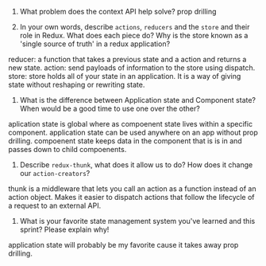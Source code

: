 1. What problem does the context API help solve?
prop drilling

1. In your own words, describe `actions`, `reducers` and the `store` and their role in Redux. What does each piece do? Why is the store known as a 'single source of truth' in a redux application?

reducer: a function that takes a previous state and a action and returns a new state.
action: send payloads of information to the store using dispatch.
store: store holds all of your state in an application.
It is a way of giving state without reshaping or rewriting state.

1. What is the difference between Application state and Component state? When would be a good time to use one over the other?

aplication state is global where as compoenent state lives within a specific component. application state can be used anywhere on an app without prop drilling. compoenent state keeps data in the component that is is in and passes down to child compoenents. 

1. Describe `redux-thunk`, what does it allow us to do? How does it change our `action-creators`?

thunk is a middleware that lets you call an action as a function instead of an action object. Makes it easier to dispatch actions that follow the lifecycle of a request to an external API.

1. What is your favorite state management system you've learned and this sprint? Please explain why!

application state will probably be my favorite cause it takes away prop drilling.
